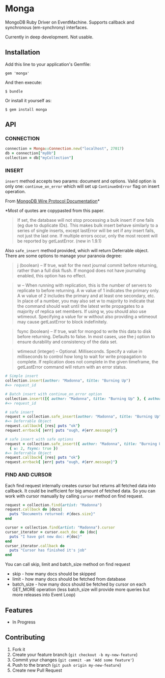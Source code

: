 # Monga

MongoDB Ruby Driver on EventMachine. Supports callback and synchronous (em-synchrony) interfaces.

Currently in deep development. Not usable.

## Installation

Add this line to your application's Gemfile:

    gem 'monga'

And then execute:

    $ bundle

Or install it yourself as:

    $ gem install monga

## API

### CONNECTION

```ruby
connection = Monga::Connection.new("localhost", 27017)
db = connection["myDb"]
collection = db["myCollection"]
```

### INSERT

`insert` method accepts two params: document and options. Valid option is only one: `continue_on_error` which will set up `ContinueOnError` flag on insert operation.

From [MongoDB Wire Protocol Documentation](http://docs.mongodb.org/meta-driver/latest/legacy/mongodb-wire-protocol/#wire-op-query)*

*Most of quotes are copypasted from this paper.

> If set, the database will not stop processing a bulk insert if one fails (eg due to duplicate IDs). This makes bulk insert behave similarly to a series of single inserts, except lastError will be set if any insert fails, not just the last one. If multiple errors occur, only the most recent will be reported by getLastError. (new in 1.9.1)

Also `safe_insert` method provided, which will return Deferrable object. There are some options to manage your paranoia degree:

> j (boolean) – If true, wait for the next journal commit before returning, rather than a full disk flush. If mongod does not have journaling enabled, this option has no effect.

> w – When running with replication, this is the number of servers to replicate to before returning. A w value of 1 indicates the primary only. A w value of 2 includes the primary and at least one secondary, etc. In place of a number, you may also set w to majority to indicate that the command should wait until the latest write propagates to a majority of replica set members. If using w, you should also use wtimeout. Specifying a value for w without also providing a wtimeout may cause getLastError to block indefinitely.

> fsync (boolean) – If true, wait for mongod to write this data to disk before returning. Defaults to false. In most cases, use the j option to ensure durability and consistency of the data set.

> wtimeout (integer) – Optional. Milliseconds. Specify a value in milliseconds to control how long to wait for write propagation to complete. If replication does not complete in the given timeframe, the getLastError command will return with an error status.

```ruby
# Simple insert
collection.insert(author: "Madonna", title: "Burning Up")
#=> request_id

# Batch insert with continue_on_error option
collection.insert([{ author: "Madonna", title: "Burning Up" }, { author: "Madonna", title: "Freezing" }], { continue_on_error: true })
#=> request_id

# safe insert
request = collection.safe_insert(author: "Madonna", title: "Burning Up")
#=> Deferrable Object
request.callback{ |res| puts "ok"}
request.errback{ |err| puts "ough, #{err.message}"}

# safe insert with safe options
request = collection.safe_insert({ author: "Madonna", title: "Burning Up" }, 
  { w: 2, fsync: true })
#=> Deferrable Object
request.callback{ |res| puts "ok"}
request.errback{ |err| puts "ough, #{err.message}"}
```

### FIND AND CURSOR

Each find request internally creates cursor but returns all fetched data into callback. It could be inefficient for big amount of fetched data. So you can work with cursor manually by calling `cursor` method on find request.

```ruby
request = collection.find(artist: "Madonna")
request.callback do |docs|
  puts "Documents returned: #{docs.size}"
end

cursor = collection.find(artist: "Madonna").cursor
cursor_iterator = cursor.each_doc do |doc|
  puts "I have got new doc: #{doc}"
end
cursor_iterator.callback do
  puts "Cursor has finished it's job"
end
```

You can call skip, limit and batch_size method on find request
* skip - how many docs should be skipped
* limit - how many docs should be fetched from database
* batch_size - how many docs should be fetched by cursor on each GET_MORE operation (less batch_size will provide more queries but more releases into Event Loop)

## Features

* In Progress

## Contributing

1. Fork it
2. Create your feature branch (`git checkout -b my-new-feature`)
3. Commit your changes (`git commit -am 'Add some feature'`)
4. Push to the branch (`git push origin my-new-feature`)
5. Create new Pull Request
